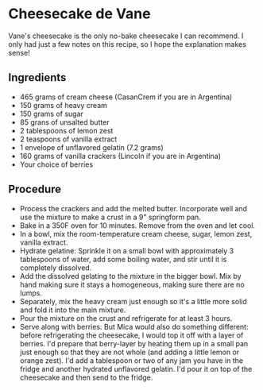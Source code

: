 # Cheesecake de Vane

Vane's cheesecake is the only no-bake cheesecake I can recommend. I only had just a few notes on this recipe, so I hope the explanation makes sense!  

## Ingredients
- 465 grams of cream cheese (CasanCrem if you are in Argentina)
- 150 grams of heavy cream
- 150 grams of sugar
- 85 grans of unsalted butter
- 2 tablespoons of lemon zest
- 2 teaspoons of vanilla extract
- 1 envelope of unflavored gelatin (7.2 grams)
- 160 grams of vanilla crackers (Lincoln if you are in Argentina)
- Your choice of berries

## Procedure
- Process the crackers and add the melted butter. Incorporate well and use the mixture to make a crust in a 9" springform pan. 
- Bake in a 350F oven for 10 minutes. Remove from the oven and let cool.
- In a bowl, mix the room-temperature cream cheese, sugar, lemon zest, vanilla extract. 
- Hydrate gelatine: Sprinkle it on a small bowl with approximately 3 tablespoons of water, add some boiling water, and stir until it is completely dissolved.
- Add the dissolved gelating to the mixture in the bigger bowl. Mix by hand making sure it stays a homogeneous, making sure there are no lumps. 
- Separately, mix the heavy cream just enough so it's a little more solid and fold it into the main mixture. 
- Pour the mixture on the crust and refrigerate for at least 3 hours.
- Serve along with berries. But Mica would also do something different: before refrigerating the cheesecake, I would top it off with a layer of berries. I'd prepare that berry-layer by heating them up in a small pan just enough so that they are not whole (and adding a little lemon or orange zest). I'd add a tablespoon or two of any jam you have in the fridge and another hydrated unflavored gelatin. I'd pour it on top of the cheesecake and then send to the fridge.